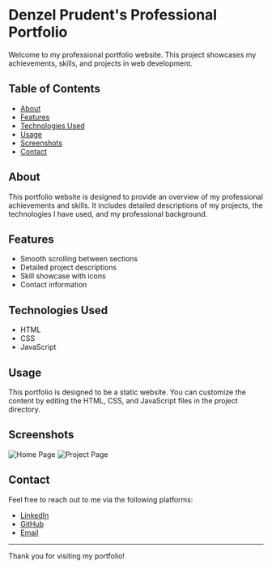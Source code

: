 # Denzel Prudent's Professional Portfolio

Welcome to my professional portfolio website. This project showcases my achievements, skills, and projects in web development.

## Table of Contents

- [About](#about)
- [Features](#features)
- [Technologies Used](#technologies-used)
- [Usage](#usage)
- [Screenshots](#screenshots)
- [Contact](#contact)

## About

This portfolio website is designed to provide an overview of my professional achievements and skills. It includes detailed descriptions of my projects, the technologies I have used, and my professional background.

## Features

- Smooth scrolling between sections
- Detailed project descriptions
- Skill showcase with icons
- Contact information

## Technologies Used

- HTML
- CSS
- JavaScript

## Usage

This portfolio is designed to be a static website. You can customize the content by editing the HTML, CSS, and JavaScript files in the project directory.

## Screenshots

![Home Page](assets/img/home-page.png)
![Project Page](assets/img/project-page.png)

## Contact

Feel free to reach out to me via the following platforms:

- [LinkedIn](https://www.linkedin.com/in/denzel-prudent)
- [GitHub](https://github.com/denprud)
- [Email](denzelprud1@gmail.com)

---

Thank you for visiting my portfolio!